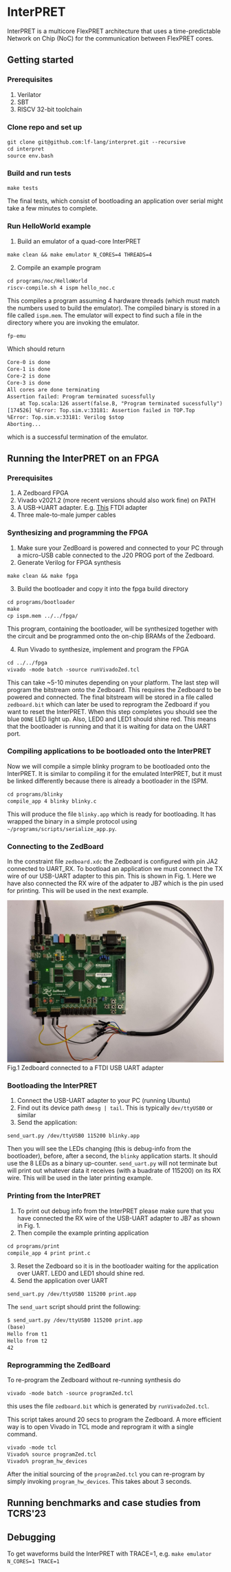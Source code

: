 # InterPRET

InterPRET is a multicore FlexPRET architecture that uses a time-predictable Network on Chip (NoC) for the communication between FlexPRET cores.

## Getting started

### Prerequisites
1. Verilator
2. SBT
3. RISCV 32-bit toolchain

### Clone repo and set up 
```
git clone git@github.com:lf-lang/interpret.git --recursive
cd interpret
source env.bash
```


### Build and run tests
```
make tests
```
The final tests, which consist of bootloading an application over serial might take a few minutes to complete.


### Run HelloWorld example
1. Build an emulator of a quad-core InterPRET
```
make clean && make emulator N_CORES=4 THREADS=4
```
2. Compile an example program
```
cd programs/noc/HelloWorld
riscv-compile.sh 4 ispm hello_noc.c
```

This compiles a program assuming 4 hardware threads (which must match the numbers used to build the emulator).
The compiled binary is stored in a file called `ispm.mem`. The emulator will expect to find such a file in the directory
where you are invoking the emulator.

```
fp-emu
```

Which should return
```
Core-0 is done
Core-1 is done
Core-2 is done
Core-3 is done
All cores are done terminating
Assertion failed: Program terminated sucessfully
    at Top.scala:126 assert(false.B, "Program terminated sucessfully")
[174526] %Error: Top.sim.v:33181: Assertion failed in TOP.Top
%Error: Top.sim.v:33181: Verilog $stop
Aborting...
```

which is a successful termination of the emulator.


## Running the InterPRET on an FPGA

### Prerequisites
1. A Zedboard FPGA
2. Vivado v2021.2 (more recent versions should also work fine) on PATH
3. A USB->UART adapter. E.g. [This](https://ftdichip.com/products/c232hm-ddhsl-0-2/) FTDI adapter
4. Three male-to-male jumper cables


### Synthesizing and programming the FPGA
1. Make sure your ZedBoard is powered and connected to your PC through a micro-USB cable connected to the J20 PROG port of the Zedboard.
2. Generate Verilog for FPGA synthesis
```
make clean && make fpga
```
3. Build the bootloader and copy it into the fpga build directory
```
cd programs/bootloader
make
cp ispm.mem ../../fpga/
```
This program, containing the bootloader, will be synthesized together with the circuit and be programmed onto the on-chip BRAMs of the Zedboard.

4. Run Vivado to synthesize, implement and program the FPGA
```
cd ../../fpga
vivado -mode batch -source runVivadoZed.tcl
```

This can take ~5-10 minutes depending on your platform. The last step will program the bitstream onto the Zedboard. This requires the Zedboard to be powered and connected.
The final bitstream will be stored in a file called `zedboard.bit` which can later be used to reprogram the Zedboard if you want to reset the InterPRET.
When this step completes you should see the blue `DONE` LED light up. Also, LED0 and LED1 should shine red. This means that the bootloader is running and that it is waiting for data on the UART port.

### Compiling applications to be bootloaded onto the InterPRET
Now we will compile a simple blinky program to be bootloaded onto the InterPRET. It is similar to compiling it for the emulated InterPRET, but it must be linked differently because there is already a bootloader in the ISPM.
```
cd programs/blinky
compile_app 4 blinky blinky.c
```

This will produce the file `blinky.app` which is ready for bootloading. It has wrapped the binary in a simple protocol using `~/programs/scripts/serialize_app.py`.

### Connecting to the ZedBoard
In the constraint file `zedboard.xdc` the Zedboard is configured with pin JA2 connected to UART_RX. To bootload an application we must connect the TX wire of our USB-UART adapter to this pin. This is shown in Fig. 1. Here we have also connected the RX wire of the adpater to JB7 which is the pin used for printing. This will be used in the next example. 

![Fig.1](docs/zedboard_setup.jpeg)
Fig.1 Zedboard connected to a FTDI USB UART adapter


### Bootloading the InterPRET
1. Connect the USB-UART adapter to your PC (running Ubuntu)
2. Find out its device path `dmesg | tail`. This is typically `dev/ttyUSB0` or similar
3. Send the application:

```
send_uart.py /dev/ttyUSB0 115200 blinky.app
```

Then you will see the LEDs changing (this is debug-info from the bootloader), before, after a second, the `blinky` application starts.
It should use the 8 LEDs as a binary up-counter.
`send_uart.py` will not terminate but will print out whatever data it receives (with a buadrate of 115200) on its RX wire. This will be used in the later printing example.



### Printing from the InterPRET
1. To print out debug info from the InterPRET please make sure that you have connected the RX wire of the USB-UART adapter to JB7 as shown in Fig. 1.
2. Then compile the example printing application
```
cd programs/print
compile_app 4 print print.c
```

3. Reset the Zedboard so it is in the bootloader waiting for the application over UART. LED0 and LED1 should shine red.
4. Send the application over UART

```
send_uart.py /dev/ttyUSB0 115200 print.app
```

The `send_uart` script should print the following:
```
$ send_uart.py /dev/ttyUSB0 115200 print.app                                                                      (base) 
Hello from t1
Hello from t2
42
```

### Reprogramming the ZedBoard
To re-program the Zedboard without re-running synthesis do
```
vivado -mode batch -source programZed.tcl
```
this uses the file `zedboard.bit` which is generated by `runVivadoZed.tcl`. 

This script takes around 20 secs to program the Zedboard. A more efficient way is to open Vivado in TCL mode
and reprogram it with a single command.

```
vivado -mode tcl
Vivado% source programZed.tcl
Vivado% program_hw_devices
```

After the initial sourcing of the `programZed.tcl` you can re-program by simply invoking `program_hw_devices`. This takes about 3 seconds.


## Running benchmarks and case studies from TCRS'23

## Debugging
To get waveforms build the InterPRET with TRACE=1, e.g.
`make emulator N_CORES=1 TRACE=1`
